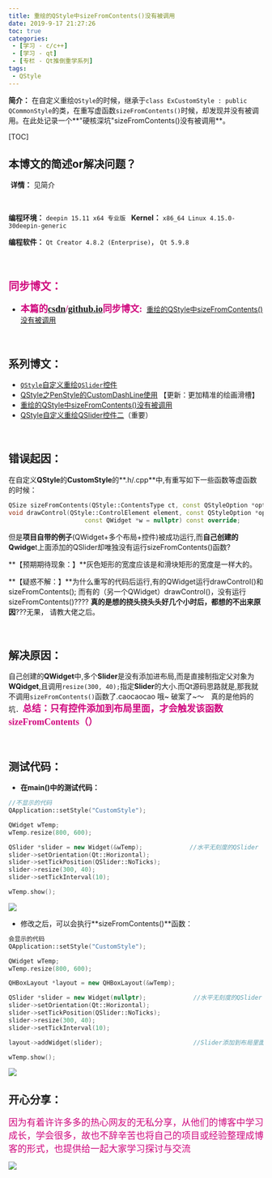 ```yaml
---
title: 重绘的QStyle中sizeFromContents()没有被调用
date: 2019-9-17 21:27:26
toc: true
categories: 
 - [学习 - c/c++]
 - [学习 - qt]
 - [专栏 - Qt推倒重学系列]
tags: 
 - QStyle
---
```




**简介：**  在自定义重绘`QStyle`的时候，继承于`class ExCustomStyle : public QCommonStyle`的类，在重写虚函数`sizeFromContents()`时候，却发现并没有被调用。在此处记录一个**"硬核深坑"sizeFromContents()没有被调用**。

<!-- more -->

[TOC]

## 本博文的简述or解决问题？

​		**详情：**  见简介

<br>

**编程环境：**  `deepin 15.11 x64 专业版 `    **Kernel：** `x86_64 Linux 4.15.0-30deepin-generic`

**编程软件：**  `Qt Creator 4.8.2 (Enterprise)`， `Qt 5.9.8`

<br>

## <font color=#D0087E  face="幼圆">同步博文：</font>

- <font color=#D0087E  size=4 face="幼圆">**本篇的[csdn](https://blog.csdn.net/qq_33154343)/[github.io](https://touwoyimuli.github.io/)同步博文:** </font> [重绘的QStyle中sizeFromContents()没有被调用](https://blog.csdn.net/qq_33154343/article/details/100941134) 

<br>

## 系列博文：

- [`QStyle`自定义重绘`QSlider`控件](https://touwoyimuli.github.io/2019/09/04/QStyle%E8%87%AA%E5%AE%9A%E4%B9%89%E9%87%8D%E7%BB%98QSlider%E6%8E%A7%E4%BB%B6/) 
-  [QStyle之PenStyle的CustomDashLine使用](https://touwoyimuli.github.io/2019/09/09/QStyle%E4%B9%8BPenStyle%E7%9A%84CustomDashLine%E4%BD%BF%E7%94%A8/) 【更新：更加精准的绘画滑槽】
- [重绘的QStyle中sizeFromContents()没有被调用](https://touwoyimuli.github.io/2019/09/17/%E9%87%8D%E7%BB%98%E7%9A%84QStyle%E4%B8%ADsizeFromContents()%E6%B2%A1%E6%9C%89%E8%A2%AB%E8%B0%83%E7%94%A8/)
- [QStyle自定义重绘QSlider控件二](https://touwoyimuli.github.io/2019/09/17/QStyle%E8%87%AA%E5%AE%9A%E4%B9%89%E9%87%8D%E7%BB%98QSlider%E6%8E%A7%E4%BB%B6%E4%BA%8C/)（重要）

<br>

## 错误起因：

在自定义**QStyle**的**CustomStyle**的**.h/.cpp**中,有重写如下一些函数等虚函数的时候：

```cpp
QSize sizeFromContents(QStyle::ContentsType ct, const QStyleOption *opt, const QSize &contentsSize, const QWidget *widget = nullptr) const override;
void drawControl(QStyle::ControlElement element, const QStyleOption *opt, QPainter *p,
                     const QWidget *w = nullptr) const override;
```

但是**项目自带的例子**(QWidget+多个布局+控件)被成功运行,而**自己创建的Qwidge**t上面添加的QSlider却唯独没有运行sizeFromContents()函数?

**【预期期待现象：】**灰色矩形的宽度应该是和滑块矩形的宽度是一样大的。



**【疑惑不解：】**为什么重写的代码后运行,有的QWidget运行drawControl()和sizeFromContents(); 而有的（另一个QWidget）drawControl()，没有运行sizeFromContents()????    **真的是想的挠头挠头头好几个小时后，都想的不出来原因**???无果， 请教大佬之后。

<br>

## 解决原因：

自己创建的**QWidget**中,多个**Slider**是没有添加进布局,而是直接制指定父对象为**WQidget**,且调用`resize(300, 40);`指定**Slider**的大小.而Qt源码思路就是,那我就不调用`sizeFromContents()`函数了.caocaocao 哦~  破案了~～　真的是他妈的坑．<font color=#D0087E size=4 face="幼圆">**总结：只有控件添加到布局里面，才会触发该函数sizeFromContents（）**</font>

<br>

## 测试代码：

- **在main()中的测试代码：**

```cpp
//不显示的代码
QApplication::setStyle("CustomStyle");

QWidget wTemp;
wTemp.resize(800, 600);

QSlider *slider = new Widget(&wTemp);             //水平无刻度的QSlider
slider->setOrientation(Qt::Horizontal);
slider->setTickPosition(QSlider::NoTicks);
slider->resize(300, 40);
slider->setTickInterval(10);

wTemp.show();
```

<img src="https://raw.githubusercontent.com/touwoyimuli/FigureBed/master/img/20190917214120.png"/>



- 修改之后，可以会执行**sizeFromContents()**函数：

```cpp
会显示的代码
QApplication::setStyle("CustomStyle");

QWidget wTemp;
wTemp.resize(800, 600);

QHBoxLayout *layout = new QHBoxLayout(&wTemp);

QSlider *slider = new Widget(nullptr);             //水平无刻度的QSlider
slider->setOrientation(Qt::Horizontal);
slider->setTickPosition(QSlider::NoTicks);
slider->resize(300, 40);
slider->setTickInterval(10);

layout->addWidget(slider);                         //Slider添加到布局里面

wTemp.show();
```

<img src="https://raw.githubusercontent.com/touwoyimuli/FigureBed/master/img/20190917214045.png"/>

<br>

## 开心分享：

<font color=#D0087E size=4 face="幼圆">因为有着许许多多的热心网友的无私分享，从他们的博客中学习成长，学会很多，故也不辞辛苦也将自己的项目或经验整理成博客的形式，也提供给一起大家学习探讨与交流 </font>

<img src="https://raw.githubusercontent.com/touwoyimuli/FigureBed/master/img/20190829225308.jpg"/>

